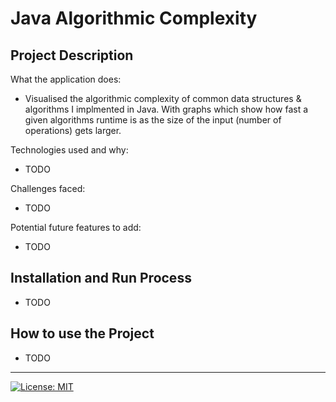 # Java Algorithmic Complexity

## Project Description

What the application does:
- Visualised the algorithmic complexity of common data structures & algorithms I implmented in Java. With graphs which show how fast a given algorithms runtime is as the size of the input (number of operations) gets larger.

Technologies used and why:
- TODO

Challenges faced:
- TODO

Potential future features to add:
- TODO

## Installation and Run Process
- TODO

## How to use the Project
- TODO

---

[![License: MIT](https://img.shields.io/badge/License-MIT-A31F34.svg)](https://opensource.org/licenses/MIT)
